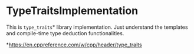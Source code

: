 # TypeTraitsImplementation

This is `type_traits`* library implementation. Just understand the templates and compile-time type deduction functionalities. 



*https://en.cppreference.com/w/cpp/header/type_traits
